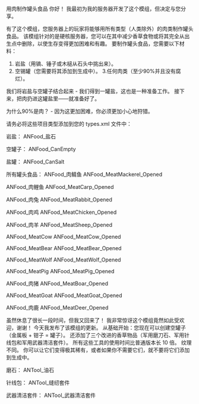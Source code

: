 用肉制作罐头食品
你好！ 我最初为我的服务器开发了这个模组，但决定与您分享。

有了这个模组，您服务器上的玩家将能够用所有类型（人类除外）的肉类制作罐头食品。 该模组针对的是硬核服务器，您可以在其中减少香草食物或将其完全从出生点中删除，以使生存变得更加困难和有趣。 要制作罐头食品，您需要以下材料：

1. 岩盐（用镐、锤子或木槌从石头中挑出来）。
2. 空锡罐（您需要将其添加到生成中）。
3.任何肉类（至少90%并且没有腐烂）。

我们将岩盐与空罐子结合起来 - 我们得到一罐盐，这也是一种准备工作。
接下来，把肉扔进这罐盐里——就准备好了。

为什么90%是肉？ - 因为这更加困难，你必须更加小心地狩猎。

请务必将这些项目类型添加到您的 types.xml 文件中：

岩盐：
ANFood_盐石

空罐子：
ANFood_CanEmpty

盐罐：
ANFood_CanSalt


所有罐头食品：
ANFood_肉鲭鱼
ANFood_MeatMackerel_Opened

ANFood_肉鲤鱼
ANFood_MeatCarp_Opened

ANFood_肉兔
ANFood_MeatRabbit_Opened

ANFood_肉鸡
ANFood_MeatChicken_Opened

ANFood_肉羊
ANFood_MeatSheep_Opened

ANFood_MeatCow
ANFood_MeatCow_Opened

ANFood_MeatBear
ANFood_MeatBear_Opened

ANFood_MeatWolf
ANFood_MeatWolf_Opened

ANFood_MeatPig
ANFood_MeatPig_Opened

ANFood_肉猪
ANFood_MeatBoar_Opened

ANFood_MeatGoat
ANFood_MeatGoat_Opened

ANFood_肉鹿
ANFood_MeatDeer_Opened

虽然休息了很长一段时间，但我又回来了！
我非常惊讶这个模组竟然如此受欢迎，谢谢！ 今天我发布了该模组的更新。 从基础开始：您现在可以创建空罐子（金属板 + 钳子 = 罐子）。 还添加了三个改进的香草物品（军用磨刀石、军用针线包和军用武器清洁套件）。 所有这些工具的使用时间比普通版本长 10 倍。 纹理不同。 你可以让它们变得极其稀有，或者如果你不需要它们，就不要将它们添加到生成中。

磨石：
ANTool_油石

针线包：
ANTool_缝纫套件

武器清洁套件：
ANTool_武器清洁套件